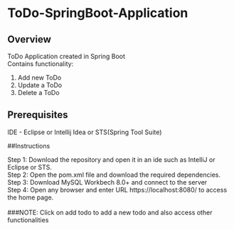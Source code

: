 # ToDo-SpringBoot-Application

## Overview

ToDo Application created in Spring Boot<br/>
Contains functionality:<br/>
  1) Add new ToDo<br/>
  2) Update a ToDo<br/>
  3) Delete a ToDo

## Prerequisites

IDE - Eclipse or Intellij Idea or STS(Spring Tool Suite)

##Instructions

Step 1: Download the repository and open it in an ide such as IntelliJ or Eclipse or STS. <br/>
Step 2: Open the pom.xml file and download the required dependencies. <br/>
Step 3: Download MySQL Workbech 8.0+ and connect to the server <br/>
Step 4: Open any browser and enter URL https://localhost:8080/ to access the home page. <br/>
<br/>
###NOTE: Click on add todo to add a new todo and also access other functionalities
